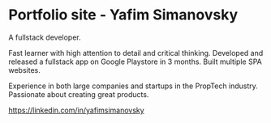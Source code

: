 # Portfolio site - Yafim Simanovsky

A fullstack developer.

Fast learner with high attention to detail and critical thinking. Developed and released a fullstack app on Google Playstore in 3 months. Built multiple SPA websites.

Experience in both large companies and startups in the PropTech industry. Passionate about creating great products.

https://linkedin.com/in/yafimsimanovsky
